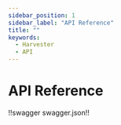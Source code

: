 ```yaml
---
sidebar_position: 1
sidebar_label: "API Reference"
title: ""
keywords:
  - Harvester
  - API
---
```


# API Reference


!!swagger swagger.json!!
